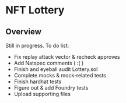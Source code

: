 # NFT Lottery

## Overview
Still in progress. To do list:
- Fix replay attack vector & recheck approves
- Add Natspec comments ( :( )
- Finish and eyeball audit Lottery.sol
- Complete mocks & mock-related tests
- Finish hardhat tests
- Figure out & add Foundry tests
- Upload supporting files
